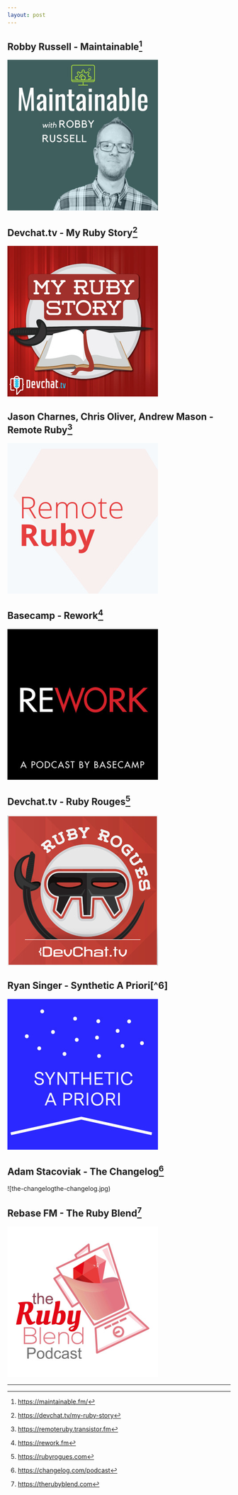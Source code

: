 ```yaml
---
layout: post
---
```

## Robby Russell - Maintainable[^1]

![maintainable](/assets/images/posts/2020-08-26-maintainable.jpg)

## Devchat.tv - My Ruby Story[^2]

![my-ruby-story](/assets/images/posts/2020-08-26-my-ruby-story.jpg)

## Jason Charnes, Chris Oliver, Andrew Mason - Remote Ruby[^3]

![remote-ruby](/assets/images/posts/2020-08-26-remote-ruby.jpg)

## Basecamp - Rework[^4]

![rework](/assets/images/posts/2020-08-26-rework.jpg)

## Devchat.tv - Ruby Rouges[^5]

![ruby-rouges](/assets/images/posts/2020-08-26-ruby-rouges.jpg)

## Ryan Singer - Synthetic A Priori[^6]

![synthetic-a-priori](/assets/images/posts/2020-08-26-synthetic-a-priori.jpg)

## Adam Stacoviak - The Changelog[^7]

![the-changelogthe-changelog.jpg)

## Rebase FM - The Ruby Blend[^8]

![the-ruby-blend](/assets/images/posts/2020-08-26-the-ruby-blend.jpg)

<hr>

[^1]:https://maintainable.fm/
[^2]:https://devchat.tv/my-ruby-story
[^3]:https://remoteruby.transistor.fm
[^4]:https://rework.fm
[^5]:https://rubyrogues.com
[^7]:https://changelog.com/podcast
[^8]:https://therubyblend.com
